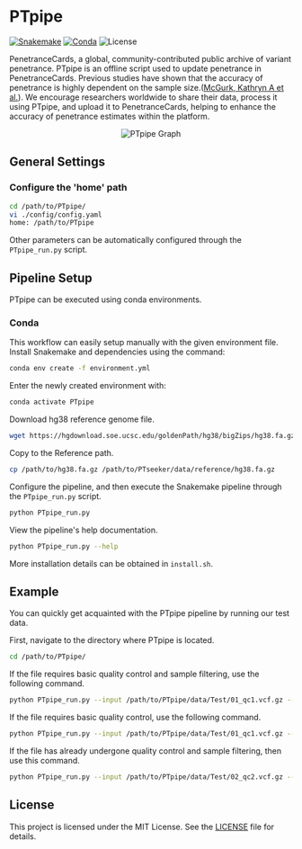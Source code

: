 # PTpipe
[![Snakemake](https://img.shields.io/badge/snakemake-≥7.32.4-brightgreen.svg?style=flat-square)](https://snakemake.bitbucket.io)
[![Conda](https://img.shields.io/badge/conda-≥24.5.0-brightgreen.svg?style=flat-square)](https://anaconda.org/conda-forge/mamba)
![License](https://img.shields.io/badge/license-MIT-blue.svg?style=flat-square)

PenetranceCards, a global, community-contributed public archive of variant penetrance. PTpipe is an offline script used to update penetrance in PenetranceCards. Previous studies have shown that the accuracy of penetrance is highly dependent on the sample size.([McGurk, Kathryn A et al.](https://pubmed.ncbi.nlm.nih.gov/37652022/)). We encourage researchers worldwide to share their data, process it using PTpipe, and upload it to PenetranceCards, helping to enhance the accuracy of penetrance estimates within the platform.


<div align="center">
  <img src="images/PTpipe-pipeline.svg" alt="PTpipe Graph">
</div>

## General Settings
### Configure the 'home' path

```bash
cd /path/to/PTpipe/
vi ./config/config.yaml
home: /path/to/PTpipe
```

Other parameters can be automatically configured through the `PTpipe_run.py` script.

## Pipeline Setup
PTpipe can be executed using conda environments.

### Conda
This workflow can easily setup manually with the given environment file. Install Snakemake and dependencies using the command:

```bash
conda env create -f environment.yml
```

Enter the newly created environment with:

```bash
conda activate PTpipe
```

Download hg38 reference genome file.

```bash
wget https://hgdownload.soe.ucsc.edu/goldenPath/hg38/bigZips/hg38.fa.gz
```

Copy to the Reference path.

```bash
cp /path/to/hg38.fa.gz /path/to/PTseeker/data/reference/hg38.fa.gz
```

Configure the pipeline, and then execute the Snakemake pipeline through the `PTpipe_run.py` script.

```bash
python PTpipe_run.py
```

View the pipeline's help documentation.

```bash
python PTpipe_run.py --help
```

More installation details can be obtained in `install.sh`.

## Example
You can quickly get acquainted with the PTpipe pipeline by running our test data.

First, navigate to the directory where PTpipe is located.

```bash
cd /path/to/PTpipe/
```

If the file requires basic quality control and sample filtering, use the following command.

```bash
python PTpipe_run.py --input /path/to/PTpipe/data/Test/01_qc1.vcf.gz --base_qc --sample_filtering --samplelist /path/to/PTpipe/data/Example/Example_sample_list.txt --output /path/to/PTpipe/data/result/Test.txt
```

If the file requires basic quality control, use the following command.

```bash
python PTpipe_run.py --input /path/to/PTpipe/data/Test/01_qc1.vcf.gz --base_qc --output /path/to/PTpipe/data/result/Test.txt
```

If the file has already undergone quality control and sample filtering, then use this command.

```bash
python PTpipe_run.py --input /path/to/PTpipe/data/Test/02_qc2.vcf.gz --output /path/to/PTpipe/data/result/Test.txt
```

## License

This project is licensed under the MIT License. See the [LICENSE](LICENSE.md) file for details.